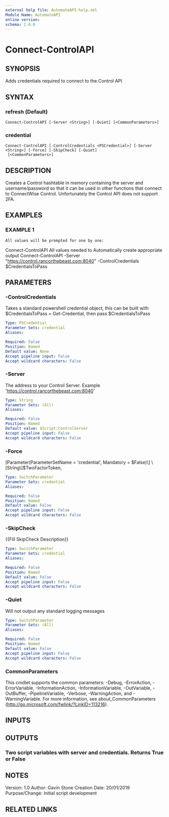 ```yaml
---
external help file: AutomateAPI-help.xml
Module Name: AutomateAPI
online version:
schema: 2.0.0
---
```


# Connect-ControlAPI

## SYNOPSIS
Adds credentials required to connect to the Control API

## SYNTAX

### refresh (Default)
```
Connect-ControlAPI [-Server <String>] [-Quiet] [<CommonParameters>]
```

### credential
```
Connect-ControlAPI [-ControlCredentials <PSCredential>] [-Server <String>] [-Force] [-SkipCheck] [-Quiet]
 [<CommonParameters>]
```

## DESCRIPTION
Creates a Control hashtable in memory containing the server and username/password so that it can be used in other functions that connect to ConnectWise Control.
Unfortunately the Control API does not support 2FA.

## EXAMPLES

### EXAMPLE 1
```
All values will be prompted for one by one:
```

Connect-ControlAPI
All values needed to Automatically create appropriate output
Connect-ControlAPI -Server "https://control.rancorthebeast.com:8040" -ControlCredentials $CredentialsToPass

## PARAMETERS

### -ControlCredentials
Takes a standard powershell credential object, this can be built with $CredentialsToPass = Get-Credential, then pass $CredentialsToPass

```yaml
Type: PSCredential
Parameter Sets: credential
Aliases:

Required: False
Position: Named
Default value: None
Accept pipeline input: False
Accept wildcard characters: False
```

### -Server
The address to your Control Server.
Example 'https://control.rancorthebeast.com:8040'

```yaml
Type: String
Parameter Sets: (All)
Aliases:

Required: False
Position: Named
Default value: $Script:ControlServer
Accept pipeline input: False
Accept wildcard characters: False
```

### -Force
\[Parameter(ParameterSetName = 'credential', Mandatory = $False)\]
\[String\]$TwoFactorToken,

```yaml
Type: SwitchParameter
Parameter Sets: credential
Aliases:

Required: False
Position: Named
Default value: False
Accept pipeline input: False
Accept wildcard characters: False
```

### -SkipCheck
{{Fill SkipCheck Description}}

```yaml
Type: SwitchParameter
Parameter Sets: credential
Aliases:

Required: False
Position: Named
Default value: False
Accept pipeline input: False
Accept wildcard characters: False
```

### -Quiet
Will not output any standard logging messages

```yaml
Type: SwitchParameter
Parameter Sets: (All)
Aliases:

Required: False
Position: Named
Default value: False
Accept pipeline input: False
Accept wildcard characters: False
```

### CommonParameters
This cmdlet supports the common parameters: -Debug, -ErrorAction, -ErrorVariable, -InformationAction, -InformationVariable, -OutVariable, -OutBuffer, -PipelineVariable, -Verbose, -WarningAction, and -WarningVariable.
For more information, see about_CommonParameters (http://go.microsoft.com/fwlink/?LinkID=113216).

## INPUTS

## OUTPUTS

### Two script variables with server and credentials. Returns True or False
## NOTES
Version:        1.0
Author:         Gavin Stone
Creation Date:  20/01/2019
Purpose/Change: Initial script development

## RELATED LINKS
